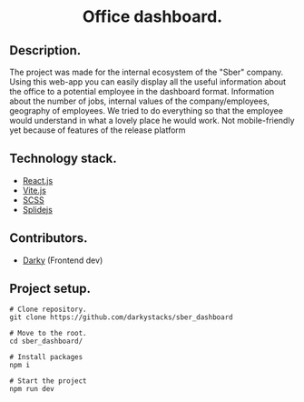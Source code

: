  <h1 align="center">Office dashboard.</h1>

## Description.

The project was made for the internal ecosystem of the "Sber" company. Using this web-app you can easily display all the useful
information about the office to a potential employee in the dashboard format. Information about the number of jobs, internal values of the company/employees, geography of employees.
We tried to do everything so that the employee would understand in what a lovely place he would work.
Not mobile-friendly yet because of features of the release platform

## Technology stack.

- [React.js](https://react.dev/)
- [Vite.js](https://vitejs.dev/)
- [SCSS](https://sass-scss.ru/)
- [Splidejs](https://splidejs.com/)

## Contributors.

- [Darky](https://github.com/darkystacks) (Frontend dev)

## Project setup.

```
# Clone repository.
git clone https://github.com/darkystacks/sber_dashboard

# Move to the root.
cd sber_dashboard/

# Install packages
npm i

# Start the project
npm run dev
```

